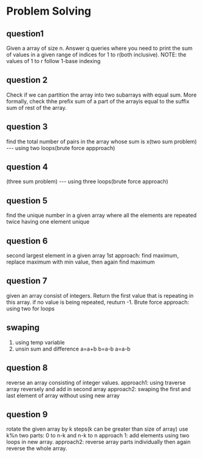 # Problem Solving

## question1
Given a array of size n. Answer q queries where you need to print the sum of values in a given range of indices for 1 to r(both inclusive).
NOTE: the values of 1 to r follow 1-base indexing

## question 2
Check if we can partition the array into two subarrays with equal sum. More formally, check thhe prefix sum of a part of the arrayis equal to the suffix sum of rest of the array.
 
## question 3
find the total number of pairs in the array whose sum is x(two sum problem)
--- using two loops(brute force appproach)

## question 4
(three sum problem)
--- using three loops(brute force approach)

## question 5
find the unique number in a given array where all the elements are repeated twice having one element unique

## question 6
second largest element in a given array
1st approach:
find maximum, replace maximum with min value, then again find maximum 


## question 7

given an array consist of integers. Return the first value that is repeating in this array. if no value is being repeated, reuturn -1.
Brute force approach: 
      using two for loops

## swaping
1. using temp variable
2. unsin sum and difference
a=a+b
b=a-b
a=a-b

## question 8
reverse an array consisting of integer values.
approach1:
      using traverse array reversely and add in second array
approach2:
      swaping the first and last element of array without using new array

## question 9
rotate the given array by k steps(k can be greater than size of array)
use k%n
two parts: 0 to n-k and n-k to n
approach 1: add elements using two loops in new array.
approach2: reverse array parts individually then again reverse the whole array.